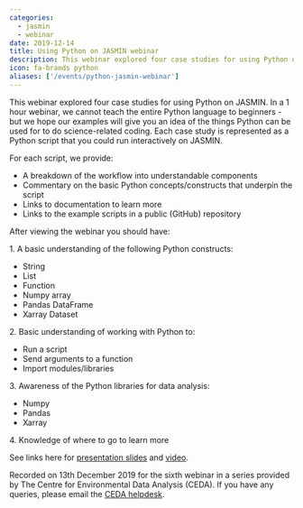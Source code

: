 ```yaml
---
categories:
  - jasmin
  - webinar
date: 2019-12-14
title: Using Python on JASMIN webinar
description: This webinar explored four case studies for using Python on JASMIN.
icon: fa-brands python
aliases: ['/events/python-jasmin-webinar']
---
```

This webinar explored four case studies for using Python on JASMIN. In a 1 hour webinar, we cannot teach the entire Python language to beginners - but we hope our examples will give you an idea of the things Python can be used for to do science-related coding. Each case study is represented as a Python script that you could run interactively on JASMIN.

<p><span>For each script, we provide:</span></p>
<ul>
<li><span>A breakdown of the workflow into understandable components</span></li>
<li><span>Commentary on the basic Python concepts/constructs that underpin the script</span></li>
<li><span>Links to documentation to learn more</span></li>
<li><span>Links to the example scripts in a public (GitHub) repository</span></li>
</ul>
<p><span>After&nbsp;viewing the webinar you should have:</span></p>
<p><span>1. A basic understanding of the following Python constructs:</span></p>
<ul>
<li><span>String</span></li>
<li><span>List</span></li>
<li><span>Function</span></li>
<li><span>Numpy array</span></li>
<li><span>Pandas DataFrame</span></li>
<li><span>Xarray Dataset</span></li>
</ul>
<p><span>2. Basic understanding of working with Python to:</span></p>
<ul>
<li><span>Run a script</span></li>
<li><span>Send arguments to a function</span></li>
<li><span>Import modules/libraries</span></li>
</ul>
<p><span>3. Awareness of the Python libraries for data analysis:</span></p>
<ul>
<li><span>Numpy</span></li>
<li><span>Pandas</span></li>
<li><span>Xarray</span></li>
</ul>
<p><span>4. Knowledge of where to go to learn more</span></p>
<p></p>
<p>See links here for&nbsp;<a href="https://drive.google.com/open?id=1zyaandPex_0kqKB-qmvclvOKLdwQprHU">presentation slides</a>&nbsp;and&nbsp;<a href="https://www.youtube.com/watch?v=r4ftGPNsOJo&amp;list=PLhF74YhqhjqnrU1OQw8wlLjOxLDKRmdS4">video</a>.&nbsp;</p>
<p><span></span></p>
<p></p>
<p>Recorded on 13th&nbsp;December 2019 for the&nbsp;sixth webinar in a series provided by The Centre for Environmental Data Analysis (CEDA). If you have any queries, please email the <a href="mailto:support@ceda.ac.uk">CEDA helpdesk</a>.</p>

